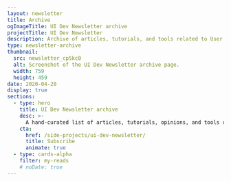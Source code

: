 ```yaml
---
layout: newsletter
title: Archive
ogImageTitle: UI Dev Newsletter archive
projectTitle: UI Dev Newsletter
description: Archive of articles, tutorials, and tools related to User Interface development delivered to your inbox every two weeks.
type: newsletter-archive
thumbnail:
  src: newsletter_cp5kc0
  alt: Screenshot of the UI Dev Newsletter archive page.
  width: 759
  height: 459
date: 2020-04-20
display: true
sections:
  - type: hero
    title: UI Dev Newsletter archive
    desc: >-
      A hand-curated list of articles, tutorials, opinions, and tools related to User Interface development delivered to your inbox every two weeks.
    cta:
      href: /side-projects/ui-dev-newsletter/
      title: Subscribe
      animate: true
  - type: cards-alpha
    filter: my-reads
    # noDate: true
---
```


